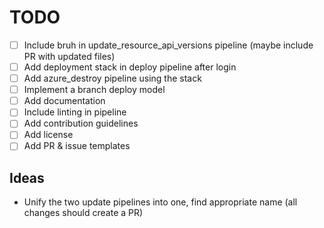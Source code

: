 # TODO

- [ ] Include bruh in update_resource_api_versions pipeline (maybe include PR with updated files)
- [ ] Add deployment stack in deploy pipeline after login
- [ ] Add azure_destroy pipeline using the stack
- [ ] Implement a branch deploy model
- [ ] Add documentation
- [ ] Include linting in pipeline
- [ ] Add contribution guidelines
- [ ] Add license
- [ ] Add PR & issue templates

## Ideas

- Unify the two update pipelines into one, find appropriate name (all changes should create a PR)
